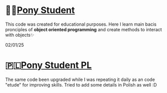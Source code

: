# 👨‍💻[Pony Student](https://github.com/zazatargilide/PonyStudent/blob/main/PonyStudent.py)
This code was created for educational purposes.
Here I learn main bacis pronciples of **object oriented programming** and create methods to interact with objects✨

02/01/25
# :poland:[Pony Student PL](https://github.com/zazatargilide/PonyStudent/blob/main/PonyStudentPL.py)
The same code been upgraded while I was repeating it daily as an code "etude" for improving skills.
Tried to add some details in Polish as well :D
